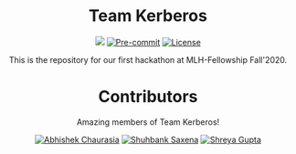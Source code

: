 <div align = "center">

# Team Kerberos

[![](https://img.shields.io/badge/python-3.8-blue.svg)](https://www.python.org/download/releases/3.8.0/) 
[![Pre-commit](https://img.shields.io/badge/pre--commit-enabled-brightgreen?logo=pre-commit&logoColor=white)](https://github.com/MLH-Fellowship/TeamKerberos_Pod1.0.2/blob/main/.pre-commit-config.yaml)
[![License](https://img.shields.io/github/license/MLH-Fellowship/TeamKerberos_Pod1.0.2)](https://github.com/MLH-Fellowship/TeamKerberos_Pod1.0.2/blob/main/LICENSE)

This is the repository for our first hackathon at MLH-Fellowship Fall'2020.

<div align = "center">

# Contributors 

Amazing members of Team Kerberos!

[![Abhishek Chaurasia](https://github.com/iamabhishek0.png?size=50)](https://github.com/iamabhishek0)
[![Shuhbank Saxena](https://github.com/shubhank-saxena.png?size=50)](https://github.com/shubhank-saxena)
[![Shreya Gupta](https://github.com/shreyagupta30.png?size=50)](https://github.com/shreyagupta30)
